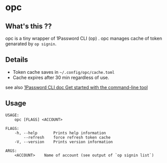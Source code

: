 opc
=====================================================

## What's this ??

opc is a tiny wrapper of 1Password CLI (op) .
opc manages cache of token genarated by `op signin`.

## Details

- Token cache saves in `~/.config/opc/cache.toml`
- Cache expires after 30 min regardless of use.

see also [1Password CLI doc Get started with the command-line tool
](https://support.1password.com/command-line-getting-started/#get-started-with-the-command-line-tool)

## Usage

```
USAGE:
    opc [FLAGS] <ACCOUNT>

FLAGS:
    -h, --help       Prints help information
        --refresh    force refresh token cache
    -V, --version    Prints version information

ARGS:
    <ACCOUNT>    Name of account (see output of `op signin list`)
```
